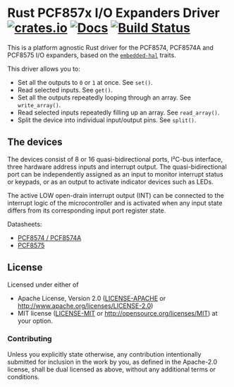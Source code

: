 # Rust PCF857x I/O Expanders Driver [![crates.io](https://img.shields.io/crates/v/pcf857x.svg)](https://crates.io/crates/pcf857x) [![Docs](https://docs.rs/pcf857x/badge.svg)](https://docs.rs/pcf857x) [![Build Status](https://travis-ci.org/eldruin/pcf857x-rs.svg?branch=master)](https://travis-ci.org/eldruin/pcf857x-rs)

This is a platform agnostic Rust driver for the PCF8574, PCF8574A and PCF8575 I/O expanders,
based on the [`embedded-hal`](https://github.com/rust-embedded/embedded-hal) traits.

This driver allows you to:
- Set all the outputs to `0` or `1` at once. See `set()`.
- Read selected inputs. See `get()`.
- Set all the outputs repeatedly looping through an array. See `write_array()`.
- Read selected inputs repeatedly filling up an array. See `read_array()`.
- Split the device into individual input/output pins. See `split()`.

## The devices
The devices consist of 8 or 16 quasi-bidirectional ports, I²C-bus interface, three
hardware address inputs and interrupt output. The quasi-bidirectional port can be
independently assigned as an input to monitor interrupt status or keypads, or as an
output to activate indicator devices such as LEDs.

The active LOW open-drain interrupt output (INT) can be connected to the interrupt logic
of the microcontroller and is activated when any input state differs from its corresponding 
input port register state.

Datasheets:
- [PCF8574 / PCF8574A](https://www.nxp.com/docs/en/data-sheet/PCF8574_PCF8574A.pdf)
- [PCF8575](https://www.nxp.com/documents/data_sheet/PCF8575.pdf)

## License

Licensed under either of

 * Apache License, Version 2.0 ([LICENSE-APACHE](LICENSE-APACHE) or
   http://www.apache.org/licenses/LICENSE-2.0)
 * MIT license ([LICENSE-MIT](LICENSE-MIT) or
   http://opensource.org/licenses/MIT) at your option.

### Contributing

Unless you explicitly state otherwise, any contribution intentionally submitted
for inclusion in the work by you, as defined in the Apache-2.0 license, shall
be dual licensed as above, without any additional terms or conditions.


